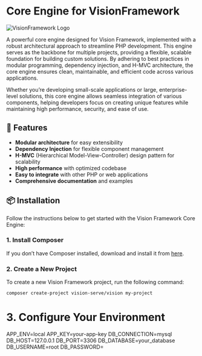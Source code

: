 # Core Engine for VisionFramework

![VisionFramework Logo](https://visioniconic.com/assets/images/logo_icon/logo.png)

A powerful core engine designed for Vision Framework, implemented with a robust architectural approach to streamline PHP development. This engine serves as the backbone for multiple projects, providing a flexible, scalable foundation for building custom solutions. By adhering to best practices in modular programming, dependency injection, and H-MVC architecture, the core engine ensures clean, maintainable, and efficient code across various applications.

Whether you’re developing small-scale applications or large, enterprise-level solutions, this core engine allows seamless integration of various components, helping developers focus on creating unique features while maintaining high performance, security, and ease of use.

## 🚀 Features

- **Modular architecture** for easy extensibility
- **Dependency Injection** for flexible component management
- **H-MVC** (Hierarchical Model-View-Controller) design pattern for scalability
- **High performance** with optimized codebase
- **Easy to integrate** with other PHP or web applications
- **Comprehensive documentation** and examples

## 📦 Installation

Follow the instructions below to get started with the Vision Framework Core Engine:

### 1. Install Composer

If you don’t have Composer installed, download and install it from [here](https://getcomposer.org/download/).

### 2. Create a New Project

To create a new Vision Framework project, run the following command:

```bash
composer create-project vision-serve/vision my-project
```

# 3. Configure Your Environment
APP_ENV=local
APP_KEY=your-app-key
DB_CONNECTION=mysql
DB_HOST=127.0.0.1
DB_PORT=3306
DB_DATABASE=your_database
DB_USERNAME=root
DB_PASSWORD=
